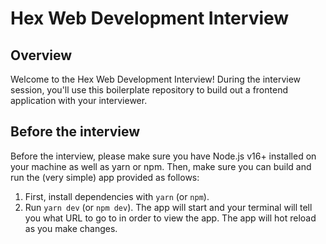 # Hex Web Development Interview

## Overview

Welcome to the Hex Web Development Interview! During the interview session, you'll use this boilerplate repository to build out a frontend application with your interviewer.

## Before the interview

Before the interview, please make sure you have Node.js v16+ installed on your machine as well as yarn or npm. Then, make sure you can build and run the (very simple) app provided as follows:

1) First, install dependencies with `yarn` (or `npm`).
2) Run `yarn dev` (or `npm dev`). The app will start and your terminal will tell you what URL to go to in order to view the app. The app will hot reload as you make changes.
